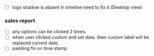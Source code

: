 - [ ] logo shadow is absent in timeline need to fix it.(Desktop view)

### sales report
- [ ] any options can be clicked 2 times.  
- [ ] when user clicked custom and set data. then custom label will be replaced current date.
- [ ] padding fix on time stamp